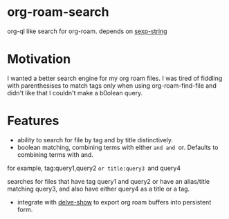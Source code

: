 # org-roam-search
org-ql like search for org-roam.
depends on [sexp-string](https://github.com/natask/sexp-string)

# Motivation
I wanted a better search engine for my org roam files. I was tired of fiddling with parenthesises to match tags only when using org-roam-find-file and didn't like that I couldn't make a b0olean query. 

# Features
- ability to search for file by tag and by title distinctively.
- boolean matching, combining terms with either `and and `or. Defaults to combining terms with and.

for example,
tag:query1,query2 `or title:query3 `and query4

searches for files that have tag query1 and query2 or have an alias/title matching query3, and also have either query4 as a title or a tag.

- integrate with [delve-show](https://github.com/natask/delve-show) to export org roam buffers into persistent form.
 
